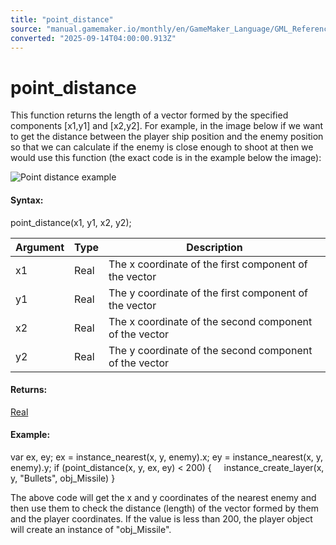 ```yaml
---
title: "point_distance"
source: "manual.gamemaker.io/monthly/en/GameMaker_Language/GML_Reference/Maths_And_Numbers/Angles_And_Distance/point_distance.htm"
converted: "2025-09-14T04:00:00.913Z"
---
```


# point\_distance

This function returns the length of a vector formed by the specified components \[x1,y1\] and \[x2,y2\]. For example, in the image below if we want to get the distance between the player ship position and the enemy position so that we can calculate if the enemy is close enough to shoot at then we would use this function (the exact code is in the example below the image):

![Point distance example](../../../../assets/Images/Scripting_Reference/GML/Reference/Maths/point_distance.png)

#### **Syntax:**

point\_distance(x1, y1, x2, y2);

| Argument | Type | Description |
| --- | --- | --- |
| x1 | Real | The x coordinate of the first component of the vector |
| y1 | Real | The y coordinate of the first component of the vector |
| x2 | Real | The x coordinate of the second component of the vector |
| y2 | Real | The y coordinate of the second component of the vector |

#### Returns:

[Real](../../../GML_Overview/Data_Types.md)

#### Example:

var ex, ey;
ex = instance\_nearest(x, y, enemy).x;
ey = instance\_nearest(x, y, enemy).y;
if (point\_distance(x, y, ex, ey) < 200)
{
    instance\_create\_layer(x, y, "Bullets", obj\_Missile)
}

The above code will get the x and y coordinates of the nearest enemy and then use them to check the distance (length) of the vector formed by them and the player coordinates. If the value is less than 200, the player object will create an instance of "obj\_Missile".